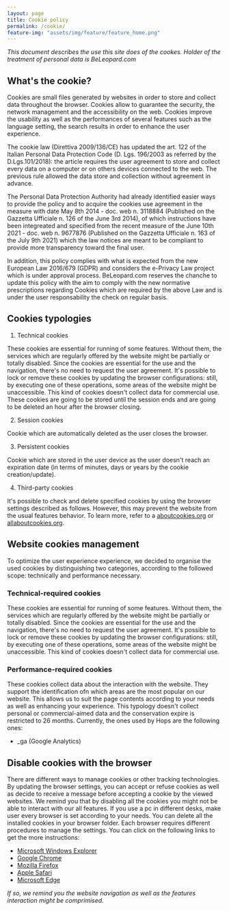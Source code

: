```yaml
---
layout: page
title: Cookie policy
permalink: /cookie/
feature-img: "assets/img/feature/feature_home.png"
---
```


_This document describes the use this site does of the cookes. Holder of the treatment of personal data is BeLeopard.com_

## What's the cookie?

Cookies are small files generated by websites in order to store and collect data throughout the browser. Cookies allow to guarantee the security, the network management and the accessibility on the web. Cookies improve the usability as well as the performances of several features such as the language setting, the search results in order to enhance the user experience.

The cookie law (Direttiva 2009/136/CE) has updated the art. 122 of the Italian Personal Data Protection Code (D. Lgs. 196/2003 as referred by the D.Lgs.101/2018): the article requires the user agreement to store and collect every data on a computer or on others devices connected to the web. The previous rule allowed the data store and collection without agreement in advance.

The Personal Data Protection Authority had already identified easier ways to provide the policy and to acquire the cookies use agreement in the measure with date May 8th 2014 - doc. web n. 3118884 (Published on the Gazzetta Ufficiale n. 126 of the June 3rd 2014), of which instructions have been integreated and specified from the recent measure of the June 10th 2021 - doc. web n. 9677876 (Published on the Gazzetta Ufficiale n. 163 of the July 9th 2021) which the law notices are meant to be compliant to provide more transparency toward the final user.

In addition, this policy complies with what is expected from the new European Law 2016/679 (GDPR) and considers the e-Privacy Law project which is under approval process. BeLeopard.com reserves the chanche to update this policy with the aim to comply with the new normative prescriptions regarding Cookies which are required by the above Law and is under the user responsability the check on regular basis.

## Cookies typologies

1. Technical cookies

These cookies are essential for running of some features. Without them, the services which are regularly offered by the website might be partially or totally disabled. Since the cookies are essential for the use and the navigation, there's no need to request the user agreement. It's possible to lock or remove these cookies by updating the browser configurations: still, by executing one of these operations, some areas of the website might be unaccessible. This kind of cookies doesn't collect data for commercial use.
These cookies are going to be stored until the session ends and are going to be deleted an hour after the browser closing.

2. Session cookies

Cookie which are automatically deleted as the user closes the browser.

3. Persistent cookies

Cookie which are stored in the user device as the user doesn't reach an expiration date (in terms of minutes, days or years by the cookie creation/update).

4. Third-party cookies

It's possible to check and delete specified cookies by using the browser settings described as follows. However, this may prevent the website from the usual features behavior. To learn more, refer to a [aboutcookies.org](https://www.aboutcookies.org) or [allaboutcookies.org](https://allaboutcookies.org).

## Website cookies management

To optimize the user experience experience, we decided to organise the used cookies by distinguishing two categories, according to the followed scope: technically and performance necessary.

### Technical-required cookies

These cookies are essential for running of some features. Without them, the services which are regularly offered by the website might be partially or totally disabled. Since the cookies are essential for the use and the navigation, there's no need to request the user agreement. It's possible to lock or remove these cookies by updating the browser configurations: still, by executing one of these operations, some areas of the website might be unaccessible. This kind of cookies doesn't collect data for commercial use.

### Performance-required cookies

These cookies collect data about the interaction with the website. They support the identification ofn which areas are the most popular on our website. This allows us to suit the page contents according to your needs as well as enhancing your experience. This typology doesn't collect personal or commercial-aimed data and the conservation expire is restricted to 26 months. Currently, the ones used by Hops are the following ones:

- \_ga (Google Analytics)

## Disable cookies with the browser

There are different ways to manage cookies or other tracking technologies. By updating the browser settings, you can accept or refuse cookies as well as decide to receive a message before accepting a cookie by the viewed websites. We remind you that by disabling all the cookies you might not be able to interact with our all features. If you use a pc in different desks, make user every browser is set according to your needs. You can delete all the installed cookies in your browser folder. Each browser requires different procedures to manage the settings. You can click on the following links to get the more instructions:

- [Microsoft Windows Explorer](https://support.microsoft.com/it-it/topic/come-eliminare-i-file-cookie-in-internet-explorer-bca9446f-d873-78de-77ba-d42645fa52fc)
- [Google Chrome](https://support.google.com/chrome/answer/95647?hl=it&p=cpn_cookies)
- [Mozilla Firefox](https://support.mozilla.org/it/kb/protezione-antitracciamento-avanzata-firefox-desktop?redirectlocale=it&redirectslug=Attivare+e+disattivare+i+cookie)
- [Apple Safari](https://support.apple.com/it-it/guide/safari/sfri11471/mac)
- [Microsoft Edge](https://support.microsoft.com/it-it/windows/eliminare-e-gestire-i-cookie-168dab11-0753-043d-7c16-ede5947fc64d)

_If so, we remind you the website navigation as well as the features interaction might be comprimised._
